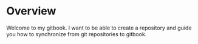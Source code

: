 # Overview 
Welcome to my gitbook. I want to be able to create a repository and guide you how to synchronize from git repositories to gitbook.